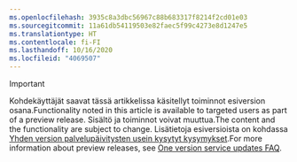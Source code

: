 ```yaml
---
ms.openlocfilehash: 3935c8a3dbc56967c88b683317f8214f2cd01e03
ms.sourcegitcommit: 11a61db54119503e82faec5f99c4273e8d1247e5
ms.translationtype: HT
ms.contentlocale: fi-FI
ms.lasthandoff: 10/16/2020
ms.locfileid: "4069507"
---
```

> [!IMPORTANT]
> <span data-ttu-id="91498-101">Kohdekäyttäjät saavat tässä artikkelissa käsitellyt toiminnot esiversion osana.</span><span class="sxs-lookup"><span data-stu-id="91498-101">Functionality noted in this article is available to targeted users as part of a preview release.</span></span> <span data-ttu-id="91498-102">Sisältö ja toiminnot voivat muuttua.</span><span class="sxs-lookup"><span data-stu-id="91498-102">The content and the functionality are subject to change.</span></span> <span data-ttu-id="91498-103">Lisätietoja esiversioista on kohdassa [Yhden version palvelupäivitysten usein kysytyt kysymykset](https://docs.microsoft.com/dynamics365/unified-operations/fin-and-ops/get-started/one-version).</span><span class="sxs-lookup"><span data-stu-id="91498-103">For more information about preview releases, see [One version service updates FAQ](https://docs.microsoft.com/dynamics365/unified-operations/fin-and-ops/get-started/one-version).</span></span>
